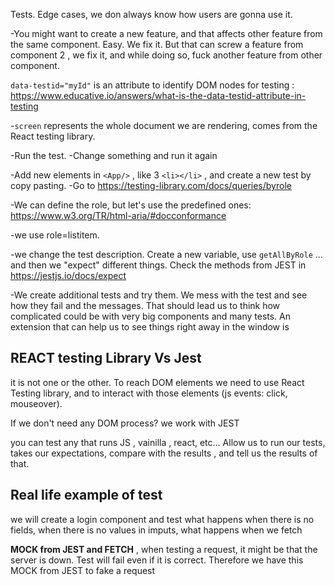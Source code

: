 
Tests.
Edge cases, we don always know how users are gonna use it.

-You might want to create a new feature, and that affects other feature from the same component. Easy. We fix it.  But that can screw a feature from component 2 , we fix it, and while doing so, fuck another feature from other component.

`data-testid="myId"` is an attribute to identify DOM nodes for testing : <https://www.educative.io/answers/what-is-the-data-testid-attribute-in-testing>

-`screen` represents the whole document we are rendering, comes from the React testing library.

-Run the test.
-Change something and run it again  

-Add new elements in `<App/>` , like 3 `<li></li>` , and create a new test by copy pasting.
-Go to <https://testing-library.com/docs/queries/byrole>

-We can define the role, but let's use the predefined ones: <https://www.w3.org/TR/html-aria/#docconformance>

-we use role=listitem.

-we change the test description. Create a new variable, use `getAllByRole` ... and then we "expect" different things. Check the methods from JEST in <https://jestjs.io/docs/expect>

-We create additional tests and try them. We mess with the test and see how they fail and the messages.
That should lead us to think how complicated could be with very big components and many tests.
An extension that can help us to see things right away in the window is

## REACT testing Library Vs Jest

it is not one or the other. To reach DOM elements we need to use React Testing library, and to interact with those elements (js events: click, mouseover).

If we don't need any DOM process? we work with JEST

you can test any that runs JS , vainilla , react, etc...
Allow us to run our tests, takes our expectations, compare with the results , and tell us the results of that.

## Real life example of test

we will create a login component and test what happens when there is no fields, when there is no values in imputs, what happens when we fetch

**MOCK from JEST and FETCH** , when testing a request, it might be that the server is down. Test will fail even if it is correct. Therefore we have this MOCK from JEST to fake a request
